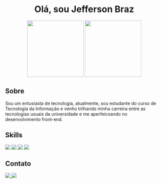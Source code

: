 <div align="center">
  <h1>Olá, sou Jefferson Braz</h1>
  <div>
    <img height="180em" src="https://github-readme-stats.vercel.app/api?username=JJeffersonBraz&show_icons=true&theme=radical">
    <img height="180em" src="https://github-readme-stats.vercel.app/api/top-langs/?username=JJeffersonBraz&layout=compact&theme=radical">
  </div>
</div>  
  
<h2>Sobre</h2>
  <p> Sou um entusiasta de tecnologia, atualmente, sou estudante do curso de Tecnologia da Informação e venho trilhando minha carreira entre as tecnologias usuais da universidade e me aperfeicoando no desenvolvimento front-end.</p>

<h2>Skills</h2>
  <a href="#" target="_blank"><img src="https://img.shields.io/badge/HTML5-E34F26?style=for-the-badge&logo=html5&logoColor=white"></a>
  <a href="#" target="_blank"><img src="https://img.shields.io/badge/CSS3-1572B6?style=for-the-badge&logo=css3&logoColor=white"></a>
  <a href="#" target="_blank"><img src="https://img.shields.io/badge/JavaScript-F7DF1E?style=for-the-badge&logo=javascript&logoColor=black"></a>
  <a href="#" target="_blank"><img src="https://img.shields.io/badge/GitHub-100000?style=for-the-badge&logo=github&logoColor=white"></a>

<h2>Contato</h2>
<a href="https://www.linkedin.com/in/jjefferson-braz/" target="_blank">
  <img src="https://img.shields.io/badge/-LinkedIn-%230077B5?style=for-the-badge&amp;logo=linkedin&amp;logoColor=white">
</a>
<a href="mailto:jjeffersonbraz@gmail.com" target="_blank">
  <img src="https://img.shields.io/badge/Gmail-D14836?style=for-the-badge&logo=gmail&logoColor=white">
</a>
